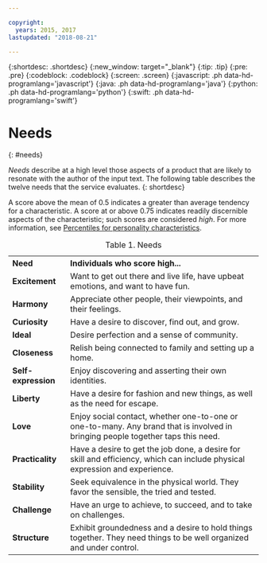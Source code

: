 ```yaml
---

copyright:
  years: 2015, 2017
lastupdated: "2018-08-21"

---
```


{:shortdesc: .shortdesc}
{:new_window: target="_blank"}
{:tip: .tip}
{:pre: .pre}
{:codeblock: .codeblock}
{:screen: .screen}
{:javascript: .ph data-hd-programlang='javascript'}
{:java: .ph data-hd-programlang='java'}
{:python: .ph data-hd-programlang='python'}
{:swift: .ph data-hd-programlang='swift'}

# Needs
{: #needs}

*Needs* describe at a high level those aspects of a product that are likely to resonate with the author of the input text. The following table describes the twelve needs that the service evaluates.
{: shortdesc}

A score above the mean of 0.5 indicates a greater than average tendency for a characteristic. A score at or above 0.75 indicates readily discernible aspects of the characteristic; such scores are considered *high*. For more information, see [Percentiles for personality characteristics](/docs/services/personality-insights/numeric.html#percentiles).

<table>
  <caption>Table 1. Needs</caption>
  <tr>
    <th style="text-align:left">Need</th>
    <th style="text-align:left">Individuals who score high...</th>
  </tr>
  <tr>
    <td><strong>Excitement</strong></td>
    <td>Want to get out there and live life, have upbeat emotions, and want
      to have fun.</td>
  </tr>
  <tr>
    <td><strong>Harmony</strong></td>
    <td>Appreciate other people, their viewpoints, and their feelings.</td>
  </tr>
  <tr>
    <td><strong>Curiosity</strong></td>
    <td>Have a desire to discover, find out, and grow.</td>
  </tr>
  <tr>
    <td><strong>Ideal</strong></td>
    <td>Desire perfection and a sense of community.</td>
  </tr>
  <tr>
    <td><strong>Closeness</strong></td>
    <td>Relish being connected to family and setting up a home.</td>
  </tr>
  <tr>
    <td><strong>Self-expression</strong></td>
    <td>Enjoy discovering and asserting their own identities.</td>
  </tr>
  <tr>
    <td><strong>Liberty</strong></td>
    <td>Have a desire for fashion and new things, as well as the need for
      escape.</td>
  </tr>
  <tr>
    <td><strong>Love</strong></td>
    <td>Enjoy social contact, whether one-to-one or one-to-many. Any brand
      that is involved in bringing people together taps this need.</td>
  </tr>
  <tr>
    <td><strong>Practicality</strong></td>
    <td>Have a desire to get the job done, a desire for skill and efficiency,
      which can include physical expression and experience.</td>
  </tr>
  <tr>
    <td><strong>Stability</strong></td>
    <td>Seek equivalence in the physical world. They favor the sensible,
      the tried and tested.</td>
  </tr>
  <tr>
    <td><strong>Challenge</strong></td>
    <td>Have an urge to achieve, to succeed, and to take on challenges.</td>
  </tr>
  <tr>
    <td><strong>Structure</strong></td>
    <td>Exhibit groundedness and a desire to hold things together. They
      need things to be well organized and under control.</td>
  </tr>
</table>
